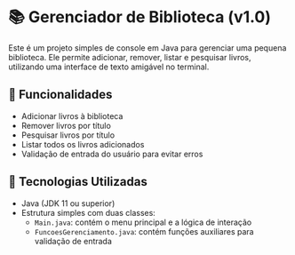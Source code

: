 # 📚 Gerenciador de Biblioteca (v1.0)

Este é um projeto simples de console em Java para gerenciar uma pequena biblioteca. Ele permite adicionar, remover, listar e pesquisar livros, utilizando uma interface de texto amigável no terminal.

## 🔧 Funcionalidades

- Adicionar livros à biblioteca
- Remover livros por título
- Pesquisar livros por título
- Listar todos os livros adicionados
- Validação de entrada do usuário para evitar erros

## 🧠 Tecnologias Utilizadas

- Java (JDK 11 ou superior)
- Estrutura simples com duas classes:
  - `Main.java`: contém o menu principal e a lógica de interação
  - `FuncoesGerenciamento.java`: contém funções auxiliares para validação de entrada
